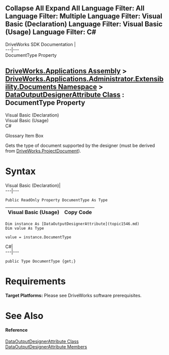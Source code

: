 Collapse All Expand All Language Filter: All  Language Filter: Multiple  Language Filter: Visual Basic (Declaration) Language Filter: Visual Basic (Usage) Language Filter: C#  
---  
DriveWorks SDK Documentation  |   
---|---  
DocumentType Property   
  
[DriveWorks.Applications Assembly](topic13.md) > [DriveWorks.Applications.Administrator.Extensibility.Documents Namespace](topic1507.md) > [DataOutputDesignerAttribute Class](topic1546.md) : DocumentType Property  
---  
  
Visual Basic (Declaration)    
Visual Basic (Usage)    
C# 

Glossary Item Box

Gets the type of document supported by the designer (must be derived from [DriveWorks.ProjectDocument](topic4356.md)). 

# Syntax

Visual Basic (Declaration)|   
---|---  
      
    
    Public ReadOnly Property DocumentType As Type  
  
Visual Basic (Usage)| Copy Code  
---|---  
      
    
    Dim instance As [DataOutputDesignerAttribute](topic1546.md)
    Dim value As Type
     
    value = instance.DocumentType  
  
C#|   
---|---  
      
    
    public Type DocumentType {get;}  
  
# Requirements

**Target Platforms:** Please see DriveWorks software prerequisites.

# See Also

#### Reference

[DataOutputDesignerAttribute Class](topic1546.md)   
[DataOutputDesignerAttribute Members](topic1547.md)


